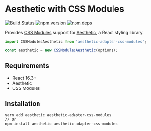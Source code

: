 # Aesthetic with CSS Modules

[![Build Status](https://travis-ci.org/milesj/aesthetic.svg?branch=master)](https://travis-ci.org/milesj/aesthetic)
[![npm version](https://badge.fury.io/js/aesthetic-adapter-css-modules.svg)](https://www.npmjs.com/package/aesthetic-adapter-css-modules)
[![npm deps](https://david-dm.org/milesj/aesthetic.svg?path=packages/adapter-css-modules)](https://www.npmjs.com/package/aesthetic-adapter-css-modules)

Provides [CSS Modules](https://github.com/css-modules/css-modules) support for
[Aesthetic](https://github.com/milesj/aesthetic), a React styling library.

```ts
import CSSModulesAesthetic from 'aesthetic-adapter-css-modules';

const aesthetic = new CSSModulesAesthetic(options);
```

## Requirements

- React 16.3+
- Aesthetic
- CSS Modules

## Installation

```
yarn add aesthetic aesthetic-adapter-css-modules
// Or
npm install aesthetic aesthetic-adapter-css-modules
```
